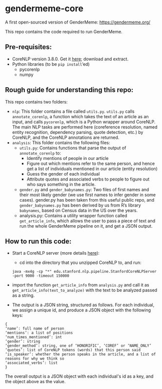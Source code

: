 # gendermeme-core
A first open-sourced version of GenderMeme: https://gendermeme.org/

This repo contains the code required to run GenderMeme. 

## Pre-requisites:

- CoreNLP version 3.8.0. 
Get it [here](https://stanfordnlp.github.io/CoreNLP/); download and extract.
- Python libraries (to be `pip install`’ed)
  - pycorenlp
  - numpy

## Rough guide for understanding this repo:

This repo contains two folders:
- `nlp`: This folder contains a file called `utils.py`. `utils.py` calls `annotate_corenlp`, a function which takes the text of an article as an input, and calls `pycorenlp`, which is a Python wrapper around CoreNLP. The main NLP tasks are performed here (coreference resolution, named entity recognition, dependency parsing, quote detection, etc.) by CoreNLP, and the CoreNLP annotations are returned.
- `analysis`: This folder contains the following files:
  - `utils.py`: Contains functions that parse the output of `annotate_corenlp` to:
    - Identify mentions of people in our article 
    - Figure out which mentions refer to the same person, and hence get a list of individuals mentioned in our article (entity resolution)
    - Guess the gender of each individual
    - Attribute quotes and associated verbs to people to figure out who says something in the article.
  - `gender.py` and `gender_babynames.py`: Two files of first names and their most likely gender (we use first names to infer gender in some cases). gender.py has been taken from this useful public repo, and `gender_babynames.py` has been derived by us from R’s library `babynames`, based on Census data in the US over the years. 
  - analysis.py: Contains a utility wrapper function called `get_article_info`, which allows the user to pass a piece of text and run the whole GenderMeme pipeline on it, and get a JSON output.

## How to run this code:

- Start a CoreNLP server (more details [here](https://stanfordnlp.github.io/CoreNLP/corenlp-server.html)):
  - cd into the directory that you unzipped CoreNLP to, and run:

  `java -mx4g -cp "*" edu.stanford.nlp.pipeline.StanfordCoreNLPServer -port 9000 -timeout 150000`
- import the function `get_article_info` from `analysis.py` and call it as `get_article_info(text_to_analyze)` with the text to be analyzed passed as a string.
- The output is a JSON string, structured as follows. For each individual, we assign a unique id, and produce a JSON object with the following keys: 
```
{
‘name’: full name of person
‘mentions’: a list of positions 
‘num_times_mentioned’: int
‘gender’: string
‘gender_method’: string, one of ‘HONORIFIC’, ‘COREF’ or ‘NAME_ONLY’
‘quotes’: list of CoreNLP tokens (words) that this person said
‘is_speaker’: whether the person speaks in the article, and a list of reasons for why we think so
‘associated_verbs’: list
}
```
The overall output is a JSON object with each individual's id as a key, and the object above as the value.
